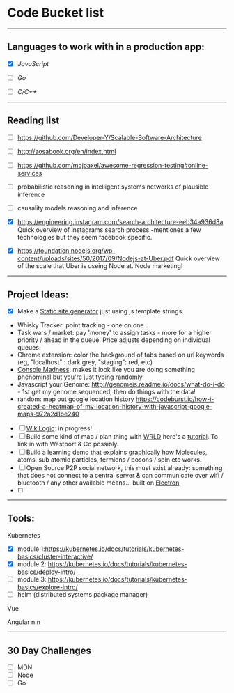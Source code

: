 # Code Bucket list

---

## Languages to work with in a production app:

 - [x] *JavaScript* 
 - [ ] *Go*
 - [ ] *C/C++*


---

## Reading list

- [ ] https://github.com/Developer-Y/Scalable-Software-Architecture
- [ ] http://aosabook.org/en/index.html
- [ ] https://github.com/mojoaxel/awesome-regression-testing#online-services

- [ ] probabilistic reasoning in intelligent systems networks of plausible inference
- [ ] causality models reasoning and inference
- [x] https://engineering.instagram.com/search-architecture-eeb34a936d3a Quick overview of instagrams search process -mentiones a few technologies but they seem facebook specific.
- [x] https://foundation.nodejs.org/wp-content/uploads/sites/50/2017/09/Nodejs-at-Uber.pdf Quick overview of the scale that Uber is useing Node at. Node marketing!

---

## Project Ideas:

 - [x] Make a [Static site generator](https://www.npmjs.com/package/mini-site-generator) just using js template strings.
 - Whisky Tracker: point tracking - one on one ...
 - Task wars / market: pay 'money' to assign tasks - more for a higher priority / ahead in the queue. Price adjusts depending on individual queues.
 - Chrome extension: color the background of tabs based on url keywords (eg, "localhost" : dark grey, "staging": red, etc)
 - [Console Madness](https://github.com/ijmccallum/consoleMadness): makes it look like you are doing something phenominal but you're just typing randomly
 - Javascript your Genome: http://genomejs.readme.io/docs/what-do-i-do - 1st get my genome sequenced, then do things with the data!
 - random: map out google location history https://codeburst.io/how-i-created-a-heatmap-of-my-location-history-with-javascript-google-maps-972a2d1be240
 - [ ] [WikiLogic](https://github.com/WikiLogic/WikiLogic): in progress!
 - [ ] Build some kind of map / plan thing with [WRLD](https://www.wrld3d.com/) here's a [tutorial](https://www.sitepoint.com/building-dynamic-3d-maps/). To link in with Westport & Co possibly.
 - [ ] Build a learning demo that explains graphically how Molecules, atoms, sub atomic particles, fermions / bosons / spin etc works.
 - [ ] Open Source P2P social network, this must exist already: something that does not connect to a central server & can communicate over wifi / bluetooth / any other available means... built on [Electron](http://electron.atom.io/) 
 - [ ]

---

## Tools:

Kubernetes
 - [x] module 1:https://kubernetes.io/docs/tutorials/kubernetes-basics/cluster-interactive/
 - [x] module 2: https://kubernetes.io/docs/tutorials/kubernetes-basics/deploy-intro/
 - [ ] module 3: https://kubernetes.io/docs/tutorials/kubernetes-basics/explore-intro/
 - [ ] helm (distributed systems package manager)

Vue

Angular n.n

---

## 30 Day Challenges 

 - [ ] MDN
 - [ ] Node
 - [ ] Go
